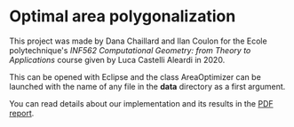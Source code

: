 # Optimal area polygonalization

This project was made by Dana Chaillard and Ilan Coulon for the Ecole polytechnique's *INF562 Computational Geometry: from Theory to Applications* course given by Luca Castelli Aleardi in 2020.

This can be opened with Eclipse and the class AreaOptimizer can be launched with the name of any file in the **data** directory as a first argument.

You can read details about our implementation and its results in the [PDF report](https://github.com/ilancoulon/optim_area_polyg/blob/master/report.pdf).
